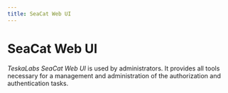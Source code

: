 ```yaml
---
title: SeaCat Web UI
---
```


# SeaCat Web UI

_TeskaLabs SeaCat Web UI_ is used by administrators.
It provides all tools necessary for a management and administration of the authorization and authentication tasks.

